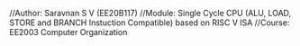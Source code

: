 //Author: Saravnan S V (EE20B117)
//Module: Single Cycle CPU (ALU, LOAD, STORE and BRANCH Instuction Compatible) based on RISC V ISA
//Course: EE2003 Computer Organization
